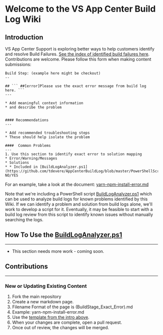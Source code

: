 # Welcome to the VS App Center Build Log Wiki

## Introduction
VS App Center Support is exploring better ways to help customers identify and resolve Build Failures. [See the index of identified build failures here](https://tdevere.github.io/AppCenterBuildLog/content.html). Contributions are welcome. Please follow this form when making content submissions:

```
Build Step: (example here might be checkout)
--

## ``` ##[error]Please use the exact error message from build log here. ```
---

* Add meaningful context information 
* and describe the problem


#### Recommendations
---

* Add recommended troubleshooting steps
* These should help isolate the problem

####  Common Problems
---
1. Use this section to identify exact error to solution mapping
* Error/Warning/Messages
* Solutions
* * Included in [BuildLogAnalyzer.ps1](https://github.com/tdevere/AppCenterBuildLog/blob/master/PowerShellScripts/BuildLogAnalyzer.ps1): NO/YES

```

For an example, take a look at the document: [yarn-npm-install-error.md](https://github.com/tdevere/AppCenterBuildLog/blob/master/yarn-npm-install-error.md.md)

Note that we're including a PowerShell script [BuildLogAnalyzer.ps1](https://github.com/tdevere/AppCenterBuildLog/blob/master/PowerShellScripts/BuildLogAnalyzer.ps1) which can be used to analyze build logs for known problems identified by this Wiki. If we can identify a problem and solution from build logs alone, we'll work to develop a script for it. Eventually, it may be feasible to start with a build log review from this script to identify known issues without manually searching the logs.


## How To Use the [BuildLogAnalyzer.ps1](https://github.com/tdevere/AppCenterBuildLog/blob/master/PowerShellScripts/BuildLogAnalyzer.ps1)
---

* This section needs more work - coming soon.


##  Contributions
---

### New or Updating Existing Content
1. Fork the main repository
2. Create a new markdown page. 
3. Filename Format of the page is (BuildStage_Exact_Error).md
3. Example: yarn-npm-install-error.md
4. Use the [template from the intro above](https://github.com/tdevere/AppCenterBuildLog#introduction).
5. When your changes are complete, open a pull request.
6. Once out of review, the changes will be merged.